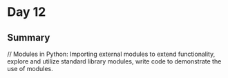 
# Day 12

## Summary
// Modules in Python: Importing external modules to extend functionality, explore and utilize standard library modules, write code to demonstrate the use of modules.

